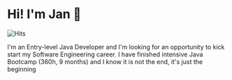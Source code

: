 # Hi! I'm Jan :wave:



![Hits](https://hits.seeyoufarm.com/api/count/incr/badge.svg?url=https%3A%2F%2Fgithub.com%2FJaneckN&count_bg=%2379C83D&title_bg=%23555555&icon=github.svg&icon_color=%23E7E7E7&title=Visitors&edge_flat=false)


I'm an Entry-level Java Developer and I'm looking for an opportunity to kick start my Software Engineering career.
I have finished intensive Java Bootcamp (360h, 9 months) and I know it is not the end, it's just the beginning